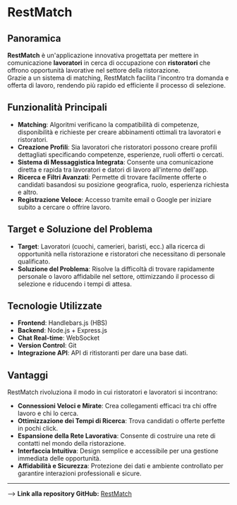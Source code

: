 # RestMatch

## Panoramica

**RestMatch** è un'applicazione innovativa progettata per mettere in comunicazione **lavoratori** in cerca di occupazione con **ristoratori** che offrono opportunità lavorative nel settore della ristorazione.  
Grazie a un sistema di matching, RestMatch facilita l'incontro tra domanda e offerta di lavoro, rendendo più rapido ed efficiente il processo di selezione.

## Funzionalità Principali

- **Matching**: Algoritmi verificano la compatibilità di competenze, disponibilità e richieste per creare abbinamenti ottimali tra lavoratori e ristoratori.
- **Creazione Profili**: Sia lavoratori che ristoratori possono creare profili dettagliati specificando competenze, esperienze, ruoli offerti o cercati.
- **Sistema di Messaggistica Integrata**: Consente una comunicazione diretta e rapida tra lavoratori e datori di lavoro all'interno dell'app.
- **Ricerca e Filtri Avanzati**: Permette di trovare facilmente offerte o candidati basandosi su posizione geografica, ruolo, esperienza richiesta e altro.
- **Registrazione Veloce**: Accesso tramite email o Google per iniziare subito a cercare o offrire lavoro.

## Target e Soluzione del Problema

- **Target**: Lavoratori (cuochi, camerieri, baristi, ecc.) alla ricerca di opportunità nella ristorazione e ristoratori che necessitano di personale qualificato.
- **Soluzione del Problema**: Risolve la difficoltà di trovare rapidamente personale o lavoro affidabile nel settore, ottimizzando il processo di selezione e riducendo i tempi di attesa.

## Tecnologie Utilizzate

- **Frontend**: Handlebars.js (HBS)
- **Backend**: Node.js + Express.js
- **Chat Real-time**: WebSocket
- **Version Control**: Git
- **Integrazione API**: API di ritìstoranti per dare una base dati.

## Vantaggi

RestMatch rivoluziona il modo in cui ristoratori e lavoratori si incontrano:

- **Connessioni Veloci e Mirate**: Crea collegamenti efficaci tra chi offre lavoro e chi lo cerca.
- **Ottimizzazione dei Tempi di Ricerca**: Trova candidati o offerte perfette in pochi click.
- **Espansione della Rete Lavorativa**: Consente di costruire una rete di contatti nel mondo della ristorazione.
- **Interfaccia Intuitiva**: Design semplice e accessibile per una gestione immediata delle opportunità.
- **Affidabilità e Sicurezza**: Protezione dei dati e ambiente controllato per garantire interazioni professionali e sicure.

---

--> **Link alla repository GitHub:** [RestMatch](https://github.com/quartifabrizio/RestMatch)
